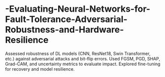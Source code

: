 # -Evaluating-Neural-Networks-for-Fault-Tolerance-Adversarial-Robustness-and-Hardware-Resilience
Assessed robustness of DL models (CNN, ResNet18, Swin Transformer, etc.) against adversarial attacks and bit-flip errors. Used FGSM, PGD, SHAP, Grad-CAM, and uncertainty metrics to evaluate impact. Explored fine-tuning for recovery and model resilience.
